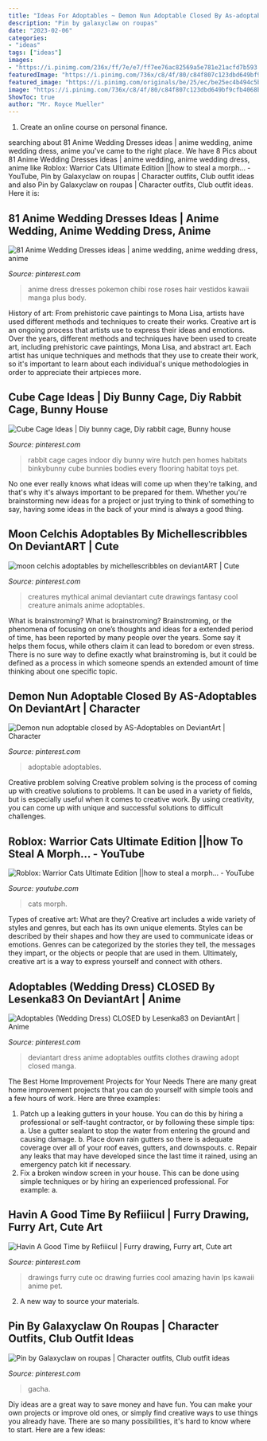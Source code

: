 ```yaml
---
title: "Ideas For Adoptables ~ Demon Nun Adoptable Closed By As-adoptables On Deviantart"
description: "Pin by galaxyclaw on roupas"
date: "2023-02-06"
categories:
- "ideas"
tags: ["ideas"]
images:
- "https://i.pinimg.com/236x/ff/7e/e7/ff7ee76ac82569a5e781e21acfd7b593.jpg"
featuredImage: "https://i.pinimg.com/736x/c8/4f/80/c84f807c123dbd649bf9cfb4068bf632--manga-clothes-drawing-clothes.jpg"
featured_image: "https://i.pinimg.com/originals/be/25/ec/be25ec4b494c5bad81d2d7a4e289a05b.jpg"
image: "https://i.pinimg.com/736x/c8/4f/80/c84f807c123dbd649bf9cfb4068bf632--manga-clothes-drawing-clothes.jpg"
ShowToc: true
author: "Mr. Royce Mueller"
---
```



1. Create an online course on personal finance.

	

		
searching about 81 Anime Wedding Dresses ideas | anime wedding, anime wedding dress, anime you've came to the right place. We have 8 Pics about 81 Anime Wedding Dresses ideas | anime wedding, anime wedding dress, anime like Roblox: Warrior Cats Ultimate Edition ||how to steal a morph... - YouTube, Pin by Galaxyclaw on roupas | Character outfits, Club outfit ideas and also Pin by Galaxyclaw on roupas | Character outfits, Club outfit ideas. Here it is:
		
    
## 81 Anime Wedding Dresses Ideas | Anime Wedding, Anime Wedding Dress, Anime

<img loading=lazy src="https://i.pinimg.com/236x/ff/7e/e7/ff7ee76ac82569a5e781e21acfd7b593.jpg" onerror="this.onerror=null;this.src='https://tse2.mm.bing.net/th?id=OIP.ME3tsxelS8_RYrPr5hZbmgAAAA&amp;pid=15.1';" alt="81 Anime Wedding Dresses ideas | anime wedding, anime wedding dress, anime">

_Source: pinterest.com_

>anime dress dresses pokemon chibi rose roses hair vestidos kawaii manga plus body. 

	

History of art: From prehistoric cave paintings to Mona Lisa, artists have used different methods and techniques to create their works.
Creative art is an ongoing process that artists use to express their ideas and emotions. Over the years, different methods and techniques have been used to create art, including prehistoric cave paintings, Mona Lisa, and abstract art. Each artist has unique techniques and methods that they use to create their work, so it's important to learn about each individual's unique methodologies in order to appreciate their artpieces more.

    
## Cube Cage Ideas | Diy Bunny Cage, Diy Rabbit Cage, Bunny House

<img loading=lazy src="https://i.pinimg.com/originals/be/25/ec/be25ec4b494c5bad81d2d7a4e289a05b.jpg" onerror="this.onerror=null;this.src='https://tse3.mm.bing.net/th?id=OIP.Wa2bZtqwjzyR3Z0YNDK58AAAAA&amp;pid=15.1';" alt="Cube Cage Ideas | Diy bunny cage, Diy rabbit cage, Bunny house">

_Source: pinterest.com_

>rabbit cage cages indoor diy bunny wire hutch pen homes habitats binkybunny cube bunnies bodies every flooring habitat toys pet. 

	

No one ever really knows what ideas will come up when they're talking, and that's why it's always important to be prepared for them. Whether you're brainstorming new ideas for a project or just trying to think of something to say, having some ideas in the back of your mind is always a good thing.

    
## Moon Celchis Adoptables By Michellescribbles On DeviantART | Cute

<img loading=lazy src="https://i.pinimg.com/originals/a3/1e/0c/a31e0cc5d0fb1c34ec675bedbabafb10.png" onerror="this.onerror=null;this.src='https://tse1.mm.bing.net/th?id=OIP.LJDJdtUsiYu5mFxx1uG23wHaH1&amp;pid=15.1';" alt="moon celchis adoptables by michellescribbles on deviantART | Cute">

_Source: pinterest.com_

>creatures mythical animal deviantart cute drawings fantasy cool creature animals anime adoptables. 

	

What is brainstroming?
What is brainstroming? Brainstroming, or the phenomena of focusing on one’s thoughts and ideas for a extended period of time, has been reported by many people over the years. Some say it helps them focus, while others claim it can lead to boredom or even stress. There is no sure way to define exactly what brainstroming is, but it could be defined as a process in which someone spends an extended amount of time thinking about one specific topic.

    
## Demon Nun Adoptable Closed By AS-Adoptables On DeviantArt | Character

<img loading=lazy src="https://i.pinimg.com/736x/d8/d2/60/d8d2600d48c0d3d4f5fb5d602fc61808.jpg" onerror="this.onerror=null;this.src='https://tse2.mm.bing.net/th?id=OIP.tLdFKMra_TzjdgKpOF02jQHaLC&amp;pid=15.1';" alt="Demon nun adoptable closed by AS-Adoptables on DeviantArt | Character">

_Source: pinterest.com_

>adoptable adoptables. 

	

Creative problem solving
Creative problem solving is the process of coming up with creative solutions to problems. It can be used in a variety of fields, but is especially useful when it comes to creative work. By using creativity, you can come up with unique and successful solutions to difficult challenges.

    
## Roblox: Warrior Cats Ultimate Edition ||how To Steal A Morph... - YouTube

<img loading=lazy src="https://i.ytimg.com/vi/aBU4puFPeDw/maxresdefault.jpg" onerror="this.onerror=null;this.src='https://tse2.mm.bing.net/th?id=OIP.0r7l415elkO8UsRuKh42swHaEK&amp;pid=15.1';" alt="Roblox: Warrior Cats Ultimate Edition ||how to steal a morph... - YouTube">

_Source: youtube.com_

>cats morph. 

	

Types of creative art: What are they?
Creative art includes a wide variety of styles and genres, but each has its own unique elements. Styles can be described by their shapes and how they are used to communicate ideas or emotions. Genres can be categorized by the stories they tell, the messages they impart, or the objects or people that are used in them. Ultimately, creative art is a way to express yourself and connect with others.

    
## Adoptables (Wedding Dress) CLOSED By Lesenka83 On DeviantArt | Anime

<img loading=lazy src="https://i.pinimg.com/736x/c8/4f/80/c84f807c123dbd649bf9cfb4068bf632--manga-clothes-drawing-clothes.jpg" onerror="this.onerror=null;this.src='https://tse1.mm.bing.net/th?id=OIP.0G_pLMRzenJvaEp8IgyniwHaLE&amp;pid=15.1';" alt="Adoptables (Wedding Dress) CLOSED by Lesenka83 on DeviantArt | Anime">

_Source: pinterest.com_

>deviantart dress anime adoptables outfits clothes drawing adopt closed manga. 

	

The Best Home Improvement Projects for Your Needs
There are many great home improvement projects that you can do yourself with simple tools and a few hours of work. Here are three examples: 
1. Patch up a leaking gutters in your house. You can do this by hiring a professional or self-taught contractor, or by following these simple tips: 
a. Use a gutter sealant to stop the water from entering the ground and causing damage. 
b. Place down rain gutters so there is adequate coverage over all of your roof eaves, gutters, and downspouts. 
c. Repair any leaks that may have developed since the last time it rained, using an emergency patch kit if necessary.
2. Fix a broken window screen in your house. This can be done using simple techniques or by hiring an experienced professional. For example: 
a.

    
## Havin A Good Time By Refiiicul | Furry Drawing, Furry Art, Cute Art

<img loading=lazy src="https://i.pinimg.com/736x/db/51/5e/db515ee68b22b13ddb948a03f455e937.jpg" onerror="this.onerror=null;this.src='https://tse4.mm.bing.net/th?id=OIP.1FNTIWEkyY_pzBrakQpDNgHaJA&amp;pid=15.1';" alt="Havin A Good Time by Refiiicul | Furry drawing, Furry art, Cute art">

_Source: pinterest.com_

>drawings furry cute oc drawing furries cool amazing havin lps kawaii anime pet. 

	

2. A new way to source your materials.

    
## Pin By Galaxyclaw On Roupas | Character Outfits, Club Outfit Ideas

<img loading=lazy src="https://i.pinimg.com/736x/e5/05/54/e5055455bc5ae88eeca135019e8438e4.jpg" onerror="this.onerror=null;this.src='https://tse3.mm.bing.net/th?id=OIP.Xsuxv2IxDDCvLZD_gFCzXgHaHN&amp;pid=15.1';" alt="Pin by Galaxyclaw on roupas | Character outfits, Club outfit ideas">

_Source: pinterest.com_

>gacha. 

	

Diy ideas are a great way to save money and have fun. You can make your own projects or improve old ones, or simply find creative ways to use things you already have. There are so many possibilities, it's hard to know where to start. Here are a few ideas:

